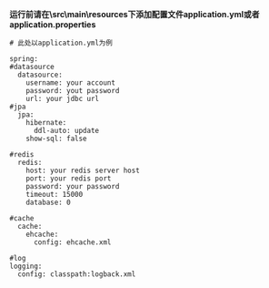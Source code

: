 **运行前请在\src\main\resources下添加配置文件application.yml或者application.properties**

```
# 此处以application.yml为例

spring:
#datasource
  datasource:
    username: your account
    password: yout password
    url: your jdbc url
#jpa
  jpa:
    hibernate:
      ddl-auto: update
    show-sql: false

#redis
  redis:
    host: your redis server host
    port: your redis port
    password: your password
    timeout: 15000
    database: 0

#cache
  cache:
    ehcache:
      config: ehcache.xml

#log
logging:
  config: classpath:logback.xml

```